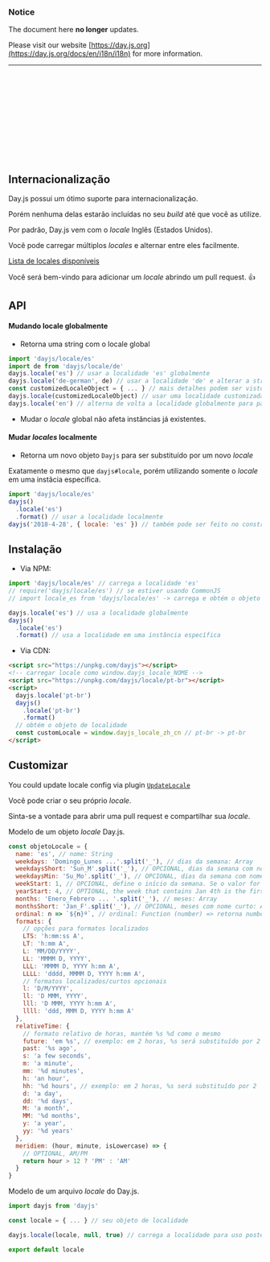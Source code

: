 ### Notice

The document here **no longer** updates.

Please visit our website [https://day.js.org](https://day.js.org/docs/en/i18n/i18n) for more  information.

-------------

<br />
<br />
<br />
<br />
<br />
<br />
<br />
<br />
<br />
<br />

## Internacionalização

Day.js possui um ótimo suporte para internacionalização.

Porém nenhuma delas estarão incluídas no seu _build_ até que você as utilize.

Por padrão, Day.js vem com o _locale_ Inglês (Estados Unidos).

Você pode carregar múltiplos _locales_ e alternar entre eles facilmente.

[Lista de locales disponíveis](../../src/locale)

Você será bem-vindo para adicionar um _locale_ abrindo um pull request. :+1:

## API

#### Mudando locale globalmente

- Retorna uma string com o locale global

```js
import 'dayjs/locale/es'
import de from 'dayjs/locale/de'
dayjs.locale('es') // usar a localidade 'es' globalmente
dayjs.locale('de-german', de) // usar a localidade 'de' e alterar a string padrão
const customizedLocaleObject = { ... } // mais detalhes podem ser vistos na sessão de customização abaixo
dayjs.locale(customizedLocaleObject) // usar uma localidade customizada
dayjs.locale('en') // alterna de volta a localidade globalmente para padrão em inglês
```

- Mudar o _locale_ global não afeta instâncias já existentes.

#### Mudar _locales_ localmente

- Retorna um novo objeto `Dayjs` para ser substituído por um novo _locale_

Exatamente o mesmo que `dayjs#locale`, porém utilizando somente o _locale_ em uma instâcia específica.

```js
import 'dayjs/locale/es'
dayjs()
  .locale('es')
  .format() // usar a localidade localmente
dayjs('2018-4-28', { locale: 'es' }) // também pode ser feito no construtor
```

## Instalação

- Via NPM:

```javascript
import 'dayjs/locale/es' // carrega a localidade 'es'
// require('dayjs/locale/es') // se estiver usando CommonJS
// import locale_es from 'dayjs/locale/es' -> carrega e obtém o objeto de localidade locale_es

dayjs.locale('es') // usa a localidade globalmente
dayjs()
  .locale('es')
  .format() // usa a localidade em uma instância específica
```

- Via CDN:

```html
<script src="https://unpkg.com/dayjs"></script>
<!-- carregar locale como window.dayjs_locale_NOME -->
<script src="https://unpkg.com/dayjs/locale/pt-br"></script>
<script>
  dayjs.locale('pt-br')
  dayjs()
    .locale('pt-br')
    .format()
  // obtém o objeto de localidade
  const customLocale = window.dayjs_locale_zh_cn // pt-br -> pt-br
</script>
```

## Customizar

You could update locale config via plugin [`UpdateLocale`](./Plugin.md#updateLocale)

Você pode criar o seu próprio _locale_.

Sinta-se a vontade para abrir uma pull request e compartilhar sua _locale_.

Modelo de um objeto _locale_ Day.js.

```javascript
const objetoLocale = {
  name: 'es', // nome: String
  weekdays: 'Domingo_Lunes ...'.split('_'), // dias da semana: Array
  weekdaysShort: 'Sun_M'.split('_'), // OPCIONAL, dias da semana com nome curto: Array, utiliza as três primeiras letras se nenhuma for especificada
  weekdaysMin: 'Su_Mo'.split('_'), // OPCIONAL, dias da semana com nome mínimo: Array, utiliza as duas primeiras letras se nenhuma for especificada
  weekStart: 1, // OPCIONAL, define o início da semana. Se o valor for 1, Segunda-feira será o início da semana ao invés de Domingo。
  yearStart: 4, // OPTIONAL, the week that contains Jan 4th is the first week of the year.
  months: 'Enero_Febrero ... '.split('_'), // meses: Array
  monthsShort: 'Jan_F'.split('_'), // OPCIONAL, meses com nome curto: Array, utiliza as três primeiras letras se nenhuma for especificada
  ordinal: n => `${n}º`, // ordinal: Function (number) => retorna number + saída
  formats: {
    // opções para formatos localizados
    LTS: 'h:mm:ss A',
    LT: 'h:mm A',
    L: 'MM/DD/YYYY',
    LL: 'MMMM D, YYYY',
    LLL: 'MMMM D, YYYY h:mm A',
    LLLL: 'dddd, MMMM D, YYYY h:mm A',
    // formatos localizados/curtos opcionais
    l: 'D/M/YYYY',
    ll: 'D MMM, YYYY',
    lll: 'D MMM, YYYY h:mm A',
    llll: 'ddd, MMM D, YYYY h:mm A'
  },
  relativeTime: {
    // formato relativo de horas, mantém %s %d como o mesmo
    future: 'em %s', // exemplo: em 2 horas, %s será substituído por 2 horas
    past: '%s ago',
    s: 'a few seconds',
    m: 'a minute',
    mm: '%d minutes',
    h: 'an hour',
    hh: '%d hours', // exemplo: em 2 horas, %s será substituído por 2
    d: 'a day',
    dd: '%d days',
    M: 'a month',
    MM: '%d months',
    y: 'a year',
    yy: '%d years'
  },
  meridiem: (hour, minute, isLowercase) => {
    // OPTIONAL, AM/PM
    return hour > 12 ? 'PM' : 'AM'
  }
}
```

Modelo de um arquivo _locale_ do Day.js.

```javascript
import dayjs from 'dayjs'

const locale = { ... } // seu objeto de localidade

dayjs.locale(locale, null, true) // carrega a localidade para uso posterior

export default locale
```
